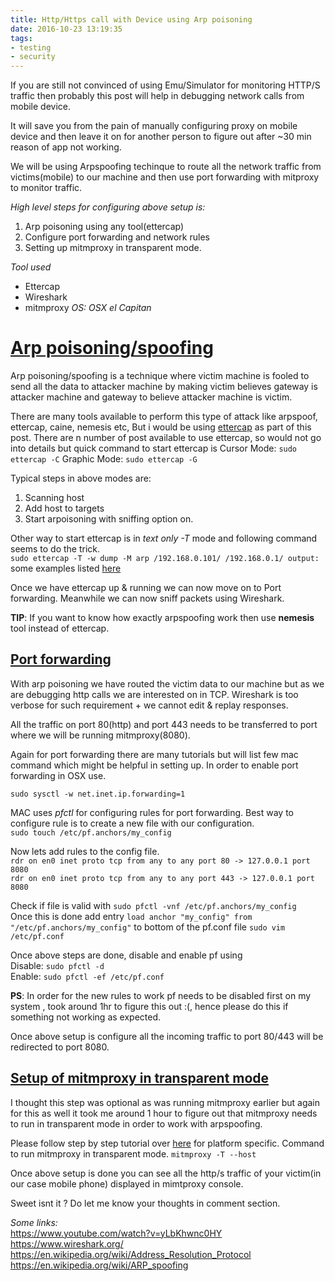 ```yaml
---
title: Http/Https call with Device using Arp poisoning
date: 2016-10-23 13:19:35
tags:
- testing
- security
---
```


If you are still not convinced of using Emu/Simulator for monitoring HTTP/S traffic then probably this post will help in debugging network calls from mobile device.

It will save you from the pain of manually configuring proxy on mobile device and then leave it on for another person to figure out after ~30 min reason of app not working.

We will be using Arpspoofing techinque to route all the network traffic from victims(mobile) to our machine and then use port forwarding with mitproxy to monitor traffic.

*High level steps for configuring above setup is:*
1. Arp poisoning using any tool(ettercap)
1. Configure port forwarding and network rules
1. Setting up mitmproxy in transparent mode.

*Tool used*
* Ettercap
* Wireshark
* mitmproxy
*OS: OSX el Capitan*

# [Arp poisoning/spoofing](https://en.wikipedia.org/wiki/ARP_spoofing)
Arp poisoning/spoofing is a technique where victim machine is fooled to send all the data to attacker machine by making victim believes gateway is attacker machine and gateway to believe attacker machine is victim.

There are many tools available to perform this type of attack like arpspoof, ettercap, caine, nemesis etc, But i would be using [ettercap](https://ettercap.github.io/ettercap/) as part of this post.
There are n number of post available to use ettercap, so would not go into details but quick command to start ettercap is
Cursor Mode: `sudo ettercap -C`
Graphic Mode: `sudo ettercap -G`

Typical steps in above modes are:
1. Scanning host
1. Add host to targets
1. Start arpoisoning with sniffing option on.

Other way to start ettercap is in *text only -T* mode and following command seems to do the trick.  
`sudo ettercap -T -w dump -M arp /192.168.0.101/ /192.168.0.1/ output:`
some examples listed [here](https://linux.die.net/man/8/ettercap)

Once we have ettercap up & running we can now move on to Port forwarding.
 Meanwhile we can now sniff packets using Wireshark.

__TIP__: If you want to know how exactly arpspoofing work then use __nemesis__ tool instead of ettercap.

## [Port forwarding](https://en.wikipedia.org/wiki/Port_forwarding)
With arp poisoning we have routed the victim data to our machine but as we are debugging http calls we are interested on in TCP. Wireshark is too verbose for such requirement + we cannot edit & replay responses.

All the traffic on port 80(http) and port 443 needs to be transferred to port where we will be running mitmproxy(8080).

Again for port forwarding there are many tutorials but will list few mac command which might be helpful in setting up.
In order to enable port forwarding in OSX use.

`sudo sysctl -w net.inet.ip.forwarding=1`  

MAC uses *pfctl* for configuring rules for port forwarding.
Best way to configure rule is to create a new file with our configuration.   
`sudo touch /etc/pf.anchors/my_config`  

Now lets add rules to the config file.  
`rdr on en0 inet proto tcp from any to any port 80 -> 127.0.0.1 port 8080`  
`rdr on en0 inet proto tcp from any to any port 443 -> 127.0.0.1 port 8080`

Check if file is valid with `sudo pfctl -vnf /etc/pf.anchors/my_config`  
Once this is done add entry `load anchor "my_config" from "/etc/pf.anchors/my_config"` to bottom of the pf.conf file
`sudo vim /etc/pf.conf`

Once above steps are done, disable and enable pf using  
Disable: `sudo pfctl -d`  
Enable: `sudo pfctl -ef /etc/pf.conf`

__PS__: In order for the new rules to work pf needs to be disabled first on my system , took around 1hr to figure this out :(, hence please do this if something not working as expected.

Once above setup is configure all the incoming traffic to port 80/443 will be redirected to port 8080.


## [Setup of mitmproxy in transparent mode](http://docs.mitmproxy.org/en/stable/transparent.html)
I thought this step was optional as was running mitmproxy earlier but again for this as well it took me around 1 hour to figure out that mitmproxy needs to run in transparent mode in order to work with arpspoofing.

Please follow step by step tutorial over [here](http://docs.mitmproxy.org/en/stable/transparent.html) for platform specific.
Command to run mitmproxy in transparent mode.
`mitmproxy -T --host`

Once above setup is done you can see all the http/s traffic of your victim(in our case mobile phone) displayed in mimtproxy console.

Sweet isnt it ?
Do let me know your thoughts in comment section.

*Some links:*  
https://www.youtube.com/watch?v=yLbKhwnc0HY  
https://www.wireshark.org/  
https://en.wikipedia.org/wiki/Address_Resolution_Protocol  
https://en.wikipedia.org/wiki/ARP_spoofing

